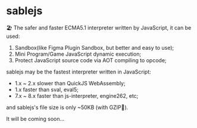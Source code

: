 # sablejs
🏖️ The safer and faster ECMA5.1 interpreter written by JavaScript, it can be used:
1. Sandbox(like Figma Plugin Sandbox, but better and easy to use);
2. Mini Program/Game JavaScript dynamic execution;
3. Protect JavaScript source code via AOT compiling to opcode;

sablejs may be the fastest interpreter written in JavaScript:
* 1.x ~ 2.x slower than QuickJS WebAssembly;
* 1.x faster than sval, eval5;
* 7.x ~ 8.x faster than js-interpreter, engine262, etc;

and sablejs's file size is only ~50KB (with GZIP🥰).

It will be coming soon...
